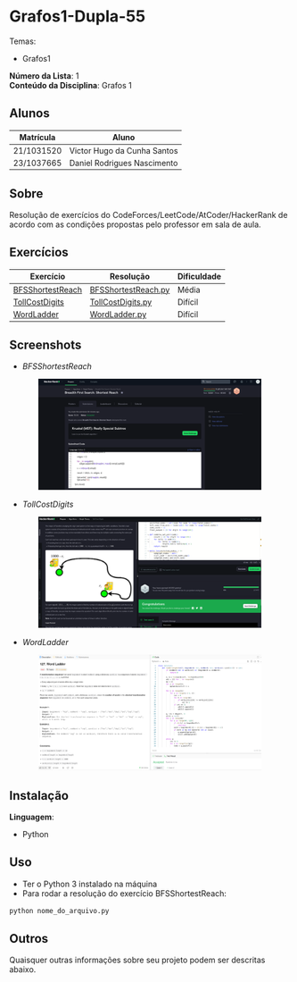# Grafos1-Dupla-55

Temas:
 - Grafos1

**Número da Lista**: 1<br>
**Conteúdo da Disciplina**: Grafos 1<br>

## Alunos
|Matrícula | Aluno |
| -- | -- |
| 21/1031520 |  Victor Hugo da Cunha Santos |
| 23/1037665 |  Daniel Rodrigues Nascimento |

## Sobre 
Resolução de exercícios do CodeForces/LeetCode/AtCoder/HackerRank de acordo com as condições
propostas pelo professor em sala de aula.


## Exercícios
|Exercício | Resolução | Dificuldade |
| -- | -- | -- |
| [BFSShortestReach](https://www.hackerrank.com/challenges/bfsshortreach/problem) | [BFSShortestReach.py](https://github.com/projeto-de-algoritmos-2025/Grafos1-D55/tree/main/BFSShortestReach.py) | Média |
| [TollCostDigits](https://www.hackerrank.com/challenges/toll-cost-digits/problem) | [TollCostDigits.py](https://github.com/projeto-de-algoritmos-2025/Grafos1-D55/tree/main/TollCostDigits.py) | Difícil |
| [WordLadder](https://www.hackerrank.com/challenges/toll-cost-digits/problem) | [WordLadder.py](https://github.com/projeto-de-algoritmos-2025/Grafos1-D55/tree/main/WordLadder.py) | Difícil |

## Screenshots
- *BFSShortestReach*
<div align="center">
	<img src="assets/BFSShortestReach1.png" alt="BFS Shortest Reach" width="400"/>
</div>

- *TollCostDigits*
<div align="center">
	<img src="assets/TollCostDigits.png" alt="Toll Cost Digits" width="400"/>
</div>

- *WordLadder*
<div align="center">
	<img src="assets/WordLadder.png" alt="Word Ladder" width="400"/>
</div>




## Instalação 
**Linguagem**: <br>
- Python

## Uso 
- Ter o Python 3 instalado na máquina
- Para rodar a resolução do exercício BFSShortestReach:

```bash
python nome_do_arquivo.py
```

## Outros 
Quaisquer outras informações sobre seu projeto podem ser descritas abaixo.
